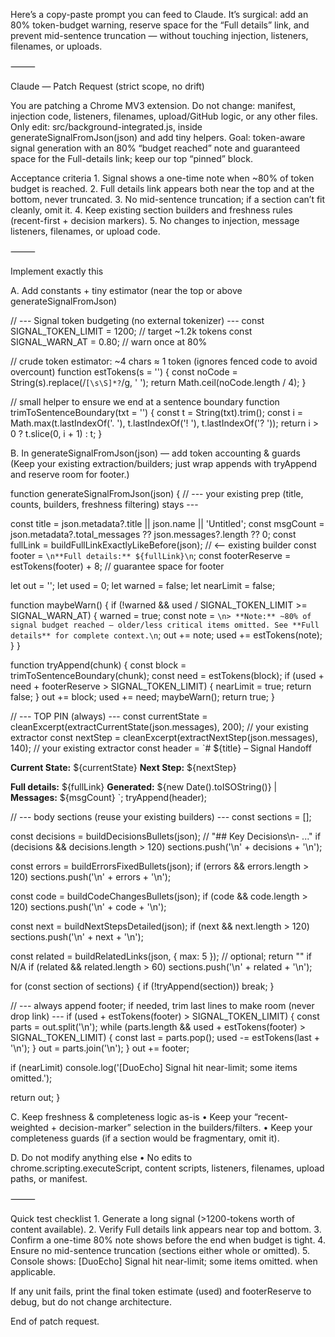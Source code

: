 Here’s a copy-paste prompt you can feed to Claude. It’s surgical: add an 80% token-budget warning, reserve space for the “Full details” link, and prevent mid-sentence truncation — without touching injection, listeners, filenames, or uploads.

⸻

Claude — Patch Request (strict scope, no drift)

You are patching a Chrome MV3 extension.
Do not change: manifest, injection code, listeners, filenames, upload/GitHub logic, or any other files.
Only edit: src/background-integrated.js, inside generateSignalFromJson(json) and add tiny helpers.
Goal: token-aware signal generation with an 80% “budget reached” note and guaranteed space for the Full-details link; keep our top “pinned” block.

Acceptance criteria
	1.	Signal shows a one-time note when ~80% of token budget is reached.
	2.	Full details link appears both near the top and at the bottom, never truncated.
	3.	No mid-sentence truncation; if a section can’t fit cleanly, omit it.
	4.	Keep existing section builders and freshness rules (recent-first + decision markers).
	5.	No changes to injection, message listeners, filenames, or upload code.

⸻

Implement exactly this

A. Add constants + tiny estimator (near the top or above generateSignalFromJson)

// --- Signal token budgeting (no external tokenizer) ---
const SIGNAL_TOKEN_LIMIT = 1200;   // target ~1.2k tokens
const SIGNAL_WARN_AT     = 0.80;   // warn once at 80%

// crude token estimator: ~4 chars ≈ 1 token (ignores fenced code to avoid overcount)
function estTokens(s = '') {
  const noCode = String(s).replace(/```[\s\S]*?```/g, ' ');
  return Math.ceil(noCode.length / 4);
}

// small helper to ensure we end at a sentence boundary
function trimToSentenceBoundary(txt = '') {
  const t = String(txt).trim();
  const i = Math.max(t.lastIndexOf('. '), t.lastIndexOf('! '), t.lastIndexOf('? '));
  return i > 0 ? t.slice(0, i + 1) : t;
}

B. In generateSignalFromJson(json) — add token accounting & guards
(Keep your existing extraction/builders; just wrap appends with tryAppend and reserve room for footer.)

function generateSignalFromJson(json) {
  // --- your existing prep (title, counts, builders, freshness filtering) stays ---

  const title = json.metadata?.title || json.name || 'Untitled';
  const msgCount = json.metadata?.total_messages ?? json.messages?.length ?? 0;
  const fullLink = buildFullLinkExactlyLikeBefore(json); // <-- existing builder
  const footer   = `\n**Full details:** ${fullLink}\n`;
  const footerReserve = estTokens(footer) + 8; // guarantee space for footer

  let out = '';
  let used = 0;
  let warned = false;
  let nearLimit = false;

  function maybeWarn() {
    if (!warned && used / SIGNAL_TOKEN_LIMIT >= SIGNAL_WARN_AT) {
      warned = true;
      const note = `\n> **Note:** ~80% of signal budget reached — older/less critical items omitted. See **Full details** for complete context.\n`;
      out += note;
      used += estTokens(note);
    }
  }

  function tryAppend(chunk) {
    const block = trimToSentenceBoundary(chunk);
    const need = estTokens(block);
    if (used + need + footerReserve > SIGNAL_TOKEN_LIMIT) {
      nearLimit = true;
      return false;
    }
    out += block;
    used += need;
    maybeWarn();
    return true;
  }

  // --- TOP PIN (always) ---
  const currentState = cleanExcerpt(extractCurrentState(json.messages), 200); // your existing extractor
  const nextStep     = cleanExcerpt(extractNextStep(json.messages), 140);    // your existing extractor
  const header =
`# ${title} – Signal Handoff

**Current State:** ${currentState}
**Next Step:** ${nextStep}

**Full details:** ${fullLink}
**Generated:** ${new Date().toISOString()} | **Messages:** ${msgCount}
`;
  tryAppend(header);

  // --- body sections (reuse your existing builders) ---
  const sections = [];

  const decisions = buildDecisionsBullets(json);     // "## Key Decisions\n- ..."
  if (decisions && decisions.length > 120) sections.push('\n' + decisions + '\n');

  const errors = buildErrorsFixedBullets(json);
  if (errors && errors.length > 120) sections.push('\n' + errors + '\n');

  const code = buildCodeChangesBullets(json);
  if (code && code.length > 120) sections.push('\n' + code + '\n');

  const next = buildNextStepsDetailed(json);
  if (next && next.length > 120) sections.push('\n' + next + '\n');

  const related = buildRelatedLinks(json, { max: 5 }); // optional; return "" if N/A
  if (related && related.length > 60) sections.push('\n' + related + '\n');

  for (const section of sections) {
    if (!tryAppend(section)) break;
  }

  // --- always append footer; if needed, trim last lines to make room (never drop link) ---
  if (used + estTokens(footer) > SIGNAL_TOKEN_LIMIT) {
    const parts = out.split('\n');
    while (parts.length && used + estTokens(footer) > SIGNAL_TOKEN_LIMIT) {
      const last = parts.pop();
      used -= estTokens(last + '\n');
    }
    out = parts.join('\n');
  }
  out += footer;

  if (nearLimit) console.log('[DuoEcho] Signal hit near-limit; some items omitted.');

  return out;
}

C. Keep freshness & completeness logic as-is
	•	Keep your “recent-weighted + decision-marker” selection in the builders/filters.
	•	Keep your completeness guards (if a section would be fragmentary, omit it).

D. Do not modify anything else
	•	No edits to chrome.scripting.executeScript, content scripts, listeners, filenames, upload paths, or manifest.

⸻

Quick test checklist
	1.	Generate a long signal (>1200-tokens worth of content available).
	2.	Verify Full details link appears near top and bottom.
	3.	Confirm a one-time 80% note shows before the end when budget is tight.
	4.	Ensure no mid-sentence truncation (sections either whole or omitted).
	5.	Console shows: [DuoEcho] Signal hit near-limit; some items omitted. when applicable.

If any unit fails, print the final token estimate (used) and footerReserve to debug, but do not change architecture.

End of patch request.